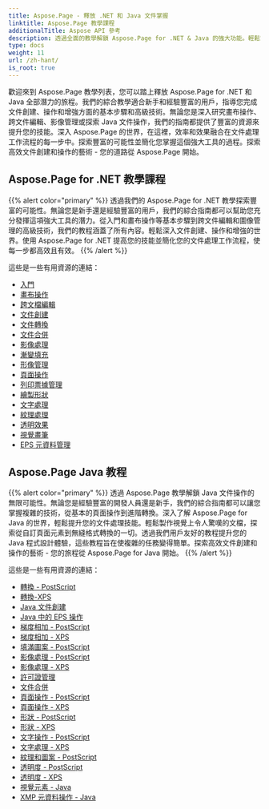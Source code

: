 ```yaml
---
title: Aspose.Page - 釋放 .NET 和 Java 文件掌握
linktitle: Aspose.Page 教學課程
additionalTitle: Aspose API 參考
description: 透過全面的教學解鎖 Aspose.Page for .NET & Java 的強大功能。輕鬆掌握文件建立、操作和增強。
type: docs
weight: 11
url: /zh-hant/
is_root: true
---
```


歡迎來到 Aspose.Page 教學列表，您可以踏上釋放 Aspose.Page for .NET 和 Java 全部潛力的旅程。我們的綜合教學適合新手和經驗豐富的用戶，指導您完成文件創建、操作和增強方面的基本步驟和高級技術。無論您是深入研究畫布操作、跨文件編輯、影像管理或探索 Java 文件操作，我們的指南都提供了豐富的資源來提升您的技能。深入 Aspose.Page 的世界，在這裡，效率和效果融合在文件處理工作流程的每一步中。探索豐富的可能性並簡化您掌握這個強大工具的過程。探索高效文件創建和操作的藝術 - 您的道路從 Aspose.Page 開始。

## Aspose.Page for .NET 教學課程
{{% alert color="primary" %}}
透過我們的 Aspose.Page for .NET 教學探索豐富的可能性。無論您是新手還是經驗豐富的用戶，我們的綜合指南都可以幫助您充分發揮這項強大工具的潛力。從入門和畫布操作等基本步驟到跨文件編輯和圖像管理的高級技術，我們的教程涵蓋了所有內容。輕鬆深入文件創建、操作和增強的世界。使用 Aspose.Page for .NET 提高您的技能並簡化您的文件處理工作流程，使每一步都高效且有效。
{{% /alert %}}

這些是一些有用資源的連結：
 
- [入門](./net/getting-started/)
- [畫布操作](./net/canvas-manipulation/)
- [跨文檔編輯](./net/cross-document-editing/)
- [文件創建](./net/document-creation/)
- [文件轉換](./net/document-conversion/)
- [文件合併](./net/document-merging/)
- [影像處理](./net/image-manipulation/)
- [漸變填充](./net/gradient-fills/)
- [形像管理](./net/image-management/)
- [頁面操作](./net/page-manipulation/)
- [列印票據管理](./net/print-ticket-management/)
- [繪製形狀](./net/drawing-shapes/)
- [文字處理](./net/text-manipulation/)
- [紋理處理](./net/texture-handling/)
- [透明效果](./net/transparency-effects/)
- [視覺畫筆](./net/visual-brushes/)
- [EPS 元資料管理](./net/eps-metadata-management/)



## Aspose.Page Java 教程
{{% alert color="primary" %}}
透過 Aspose.Page 教學解鎖 Java 文件操作的無限可能性。無論您是經驗豐富的開發人員還是新手，我們的綜合指南都可以讓您掌握複雜的技術，從基本的頁面操作到進階轉換。深入了解 Aspose.Page for Java 的世界，輕鬆提升您的文件處理技能。輕鬆製作視覺上令人驚嘆的文檔，探索從自訂頁面元素到無縫格式轉換的一切。透過我們用戶友好的教程提升您的 Java 程式設計體驗，這些教程旨在使複雜的任務變得簡單。探索高效文件創建和操作的藝術 - 您的旅程從 Aspose.Page for Java 開始。
{{% /alert %}}

這些是一些有用資源的連結：

- [轉換 - PostScript](./java/postscript-conversion/)
- [轉換-XPS](./java/xps-conversion/)
- [Java 文件創建](./java/document-creation/)
- [Java 中的 EPS 操作](./java/manipulation-eps/)
- [梯度相加 - PostScript](./java/postscript-gradient-addition/)
- [梯度相加 - XPS](./java/xps-gradient-addition/)
- [填滿圖案 - PostScript](./java/postscript-hatch-patterns/)
- [影像處理 - PostScript](./java/postscript-image-manipulation/)
- [影像處理 - XPS](./java/xps-image-manipulation/)
- [許可證管理](./java/license-management/)
- [文件合併](./java/file-merging/)
- [頁面操作 - PostScript](./java/postscript-page-manipulation/)
- [頁面操作 - XPS](./java/xps-page-manipulation/)
- [形狀 - PostScript](./java/postscript-shapes/)
- [形狀 - XPS](./java/xps-shapes/)
- [文字操作 - PostScript](./java/postscript-text-manipulation/)
- [文字處理 - XPS](./java/xps-text-manipulation/)
- [紋理和圖案 - PostScript](./java/postscript-texture-patterns/)
- [透明度 - PostScript](./java/postscript-transparency/)
- [透明度 - XPS](./java/xps-transparency/)
- [視覺元素 - Java](./java/visual-elements/)
- [XMP 元資料操作 - Java](./java/xmp-metadata-manipulation/)

